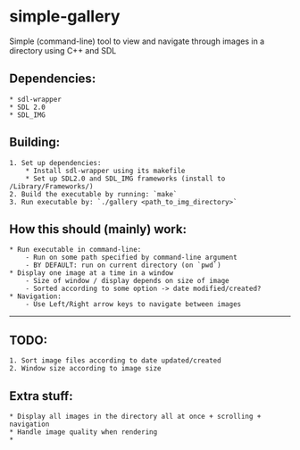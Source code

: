 # simple-gallery
Simple (command-line) tool to view and navigate through images in a directory using C++ and SDL

## Dependencies:
    * sdl-wrapper
    * SDL 2.0
    * SDL_IMG

## Building:
    1. Set up dependencies:
        * Install sdl-wrapper using its makefile
        * Set up SDL2.0 and SDL_IMG frameworks (install to /Library/Frameworks/)
    2. Build the executable by running: `make`
    3. Run executable by: `./gallery <path_to_img_directory>`

## How this should (mainly) work:
    * Run executable in command-line:
        - Run on some path specified by command-line argument
        - BY DEFAULT: run on current directory (on `pwd`)
    * Display one image at a time in a window
        - Size of window / display depends on size of image
        - Sorted according to some option -> date modified/created?
    * Navigation:
        - Use Left/Right arrow keys to navigate between images

***

## TODO:
    1. Sort image files according to date updated/created
    2. Window size according to image size

## Extra stuff:
    * Display all images in the directory all at once + scrolling + navigation
    * Handle image quality when rendering
    *
